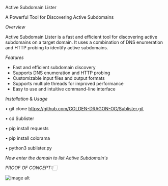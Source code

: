 Active Subdomain Lister

A Powerful Tool for Discovering Active Subdomains

_Overview_

Active Subdomain Lister is a fast and efficient tool for discovering active subdomains on a target domain. It uses a combination of DNS enumeration and HTTP probing to identify active subdomains.

_Features_

- Fast and efficient subdomain discovery
- Supports DNS enumeration and HTTP probing
- Customizable input files and output formats
- Supports multiple threads for improved performance
- Easy to use and intuitive command-line interface

_Installation_ & _Usage_

• git clone https://github.com/GOLDEN-DRAGON-OG/Sublister.git

• cd Sublister

• pip install requests

• pip install colorama

• python3 sublister.py

_Now enter the domain to list Active Subdomain's_

_PROOF OF CONCEPT👇🏻_

![image alt](https://i.imgur.com/KxlE3WV.jpeg)
